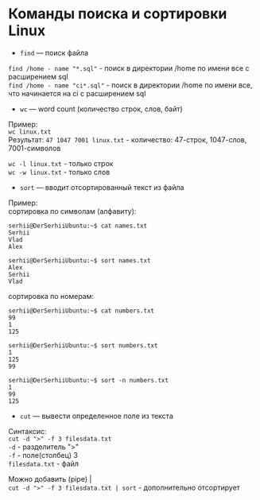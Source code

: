 # Команды поиска и сортировки Linux  
- `find` — поиск файла

`find /home - name "*.sql"` - поиск в директории /home по имени все с расширением sql <br>
`find /home - name "ci*.sql"` - поиск в директории /home по имени все, что начинается на ci с расширением sql <br>

- `wc` — word count (количество строк, слов, байт)

Пример:<br>
`wc linux.txt` <br>
Результат: `47 1047 7001 linux.txt` - количество: 47-строк, 1047-слов, 7001-символов

`wc -l linux.txt` - только строк <br>
`wc -w linux.txt` - только слов <br>
 
- `sort` — вводит отсортированный текст из файла

Пример:<br>
сортировка по символам (алфавиту):
```
serhii@DerSerhiiUbuntu:~$ cat names.txt
Serhii
Vlad
Alex

serhii@DerSerhiiUbuntu:~$ sort names.txt
Alex
Serhii
Vlad
```
сортировка по номерам:
```
serhii@DerSerhiiUbuntu:~$ cat numbers.txt
99
1
125

serhii@DerSerhiiUbuntu:~$ sort numbers.txt
1
125
99

serhii@DerSerhiiUbuntu:~$ sort -n numbers.txt
1
99
125
```

- `cut` — вывести определенное поле из текста

Синтаксис:<br>
`cut -d ">" -f 3 filesdata.txt`<br>
`-d` - разделитель ">" <br>
`-f` - поле(столбец) 3 <br>
`filesdata.txt` - файл

Можно добавить (pipe) | <br>
`cut -d ">" -f 3 filesdata.txt | sort` - дополнительно отсортирует <br>